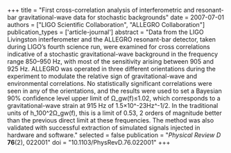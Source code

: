 +++
title = "First cross-correlation analysis of interferometric and resonant-bar gravitational-wave data for stochastic backgrounds"
date = 2007-07-01
authors = ["LIGO Scientific Collaboration", "ALLEGRO Collaboration"]
publication_types = ['article-journal']
abstract = "Data from the LIGO Livingston interferometer and the ALLEGRO resonant-bar detector, taken during LIGO’s fourth science run, were examined for cross correlations indicative of a stochastic gravitational-wave background in the frequency range 850–950 Hz, with most of the sensitivity arising between 905 and 925 Hz. ALLEGRO was operated in three different orientations during the experiment to modulate the relative sign of gravitational-wave and environmental correlations. No statistically significant correlations were seen in any of the orientations, and the results were used to set a Bayesian 90% confidence level upper limit of Ω_gw(f)≤1.02, which corresponds to a gravitational-wave strain at 915 Hz of 1.5×10^-23Hz^-1/2. In the traditional units of h_100^2Ω_gw(f), this is a limit of 0.53, 2 orders of magnitude better than the previous direct limit at these frequencies. The method was also validated with successful extraction of simulated signals injected in hardware and software."
selected = false
publication = "*Physical Review D* **76**(2), 022001"
doi = "10.1103/PhysRevD.76.022001"
+++
